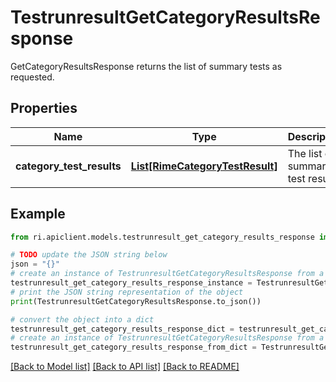 # TestrunresultGetCategoryResultsResponse

GetCategoryResultsResponse returns the list of summary tests as requested.

## Properties

Name | Type | Description | Notes
------------ | ------------- | ------------- | -------------
**category_test_results** | [**List[RimeCategoryTestResult]**](RimeCategoryTestResult.md) | The list of summary test results. | [optional] 

## Example

```python
from ri.apiclient.models.testrunresult_get_category_results_response import TestrunresultGetCategoryResultsResponse

# TODO update the JSON string below
json = "{}"
# create an instance of TestrunresultGetCategoryResultsResponse from a JSON string
testrunresult_get_category_results_response_instance = TestrunresultGetCategoryResultsResponse.from_json(json)
# print the JSON string representation of the object
print(TestrunresultGetCategoryResultsResponse.to_json())

# convert the object into a dict
testrunresult_get_category_results_response_dict = testrunresult_get_category_results_response_instance.to_dict()
# create an instance of TestrunresultGetCategoryResultsResponse from a dict
testrunresult_get_category_results_response_from_dict = TestrunresultGetCategoryResultsResponse.from_dict(testrunresult_get_category_results_response_dict)
```
[[Back to Model list]](../README.md#documentation-for-models) [[Back to API list]](../README.md#documentation-for-api-endpoints) [[Back to README]](../README.md)

